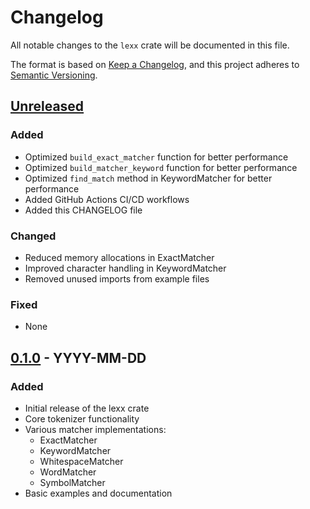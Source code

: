 # Changelog

All notable changes to the `lexx` crate will be documented in this file.

The format is based on [Keep a Changelog](https://keepachangelog.com/en/1.0.0/),
and this project adheres to [Semantic Versioning](https://semver.org/spec/v2.0.0.html).

## [Unreleased]

### Added
- Optimized `build_exact_matcher` function for better performance
- Optimized `build_matcher_keyword` function for better performance
- Optimized `find_match` method in KeywordMatcher for better performance
- Added GitHub Actions CI/CD workflows
- Added this CHANGELOG file

### Changed
- Reduced memory allocations in ExactMatcher
- Improved character handling in KeywordMatcher
- Removed unused imports from example files

### Fixed
- None

## [0.1.0] - YYYY-MM-DD
### Added
- Initial release of the lexx crate
- Core tokenizer functionality
- Various matcher implementations:
  - ExactMatcher
  - KeywordMatcher
  - WhitespaceMatcher
  - WordMatcher
  - SymbolMatcher
- Basic examples and documentation

[Unreleased]: https://github.com/YOUR_USERNAME/lexx/compare/v0.1.0...HEAD
[0.1.0]: https://github.com/YOUR_USERNAME/lexx/releases/tag/v0.1.0
